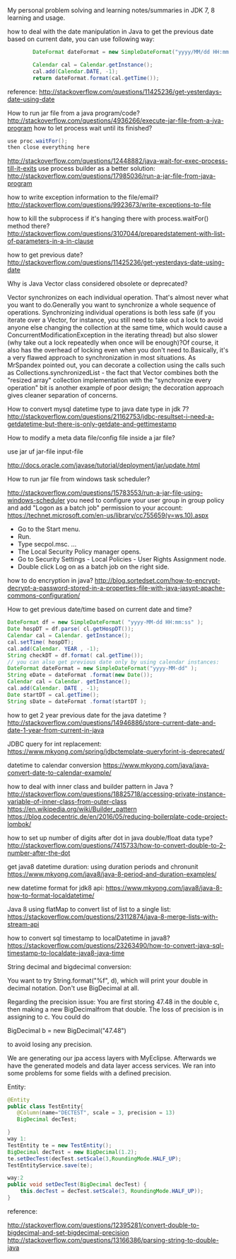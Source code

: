 My personal problem solving and learning notes/summaries in JDK 7, 8 learning and usage.

how to deal with the date manipulation in Java
to get the previous date based on current date, you can use following way:
```java 
        DateFormat dateFormat = new SimpleDateFormat("yyyy/MM/dd HH:mm:ss"); //yyyy-MM-DD HH:mm:ss

        Calendar cal = Calendar.getInstance();
        cal.add(Calendar.DATE, -1);
        return dateFormat.format(cal.getTime());
```
reference: http://stackoverflow.com/questions/11425236/get-yesterdays-date-using-date

How to run jar file from a java program/code?
http://stackoverflow.com/questions/4936266/execute-jar-file-from-a-jva-program
how to let process wait until its finished?
```java
use proc.waitFor();
then close everything here
```
http://stackoverflow.com/questions/12448882/java-wait-for-exec-process-till-it-exits
use process builder as a better solution: http://stackoverflow.com/questions/17985036/run-a-jar-file-from-java-program

how to write exception information to the file/email?
http://stackoverflow.com/questions/9923673/write-exceptions-to-file

how to kill the subprocess if it's hanging there with process.waitFor() method there?
http://stackoverflow.com/questions/3107044/preparedstatement-with-list-of-parameters-in-a-in-clause

how to get previous date?
http://stackoverflow.com/questions/11425236/get-yesterdays-date-using-date

Why is Java Vector class considered obsolete or deprecated?

Vector synchronizes on each individual operation. That's almost never what you want to do.Generally you want to synchronize a whole sequence of operations. Synchronizing individual operations is both less safe (if you iterate over a Vector, for instance, you still need to take out a lock to avoid anyone else changing the collection at the same time, which would cause a ConcurrentModificationException in the iterating thread) but also slower (why take out a lock repeatedly when once will be enough)?Of course, it also has the overhead of locking even when you don't need to.Basically, it's a very flawed approach to synchronization in most situations. As MrSpandex pointed out, you can decorate a collection using the calls such as Collections.synchronizedList - the fact that Vector combines both the "resized array" collection implementation with the "synchronize every operation" bit is another example of poor design; the decoration approach gives cleaner separation of concerns.

How to convert mysql datetime type to java date type in jdk 7?
http://stackoverflow.com/questions/21162753/jdbc-resultset-i-need-a-getdatetime-but-there-is-only-getdate-and-gettimestamp

How to modify a meta data file/config file inside a jar file?

use jar uf jar-file input-file

http://docs.oracle.com/javase/tutorial/deployment/jar/update.html

How to run jar file from windows task scheduler?

http://stackoverflow.com/questions/15783553/run-a-jar-file-using-windows-scheduler
you need to configure your user group in group policy and add "Logon as a batch job" permission to your account: https://technet.microsoft.com/en-us/library/cc755659(v=ws.10).aspx
* Go to the Start menu.
* Run.
* Type secpol.msc. ...
* The Local Security Policy manager opens.
* Go to Security Settings - Local Policies - User Rights Assignment node.
* Double click Log on as a batch job on the right side.

how to do encryption in java?
http://blog.sortedset.com/how-to-encrypt-decrypt-a-password-stored-in-a-properties-file-with-java-jasypt-apache-commons-configuration/

How to get previous date/time based on current date and time?
```java
DateFormat df = new SimpleDateFormat( "yyyy-MM-dd HH:mm:ss" );
Date hospDT = df.parse( cl.getHospDT());
Calendar cal = Calendar. getInstance();
cal.setTime( hospDT);
cal.add(Calendar. YEAR , -1);
String checkDT = df.format( cal.getTime());
// you can also get previous date only by using calendar instances:
DateFormat dateFormat = new SimpleDateFormat("yyyy-MM-dd" );
String eDate = dateFormat .format(new Date());
Calendar cal = Calendar. getInstance();
cal.add(Calendar. DATE , -1);
Date startDT = cal.getTime();
String sDate = dateFormat .format(startDT );
```

how to get 2 year previous date for the java datetime ?
http://stackoverflow.com/questions/14946886/store-current-date-and-date-1-year-from-current-in-java

JDBC query for int replacement:
https://www.mkyong.com/spring/jdbctemplate-queryforint-is-deprecated/

datetime to calendar conversion
https://www.mkyong.com/java/java-convert-date-to-calendar-example/


how to deal with inner class and builder pattern in Java ?
http://stackoverflow.com/questions/18825718/accessing-private-instance-variable-of-inner-class-from-outer-class
https://en.wikipedia.org/wiki/Builder_pattern
https://blog.codecentric.de/en/2016/05/reducing-boilerplate-code-project-lombok/

how to set up number of digits after dot in java double/float data type? 
http://stackoverflow.com/questions/7415733/how-to-convert-double-to-2-number-after-the-dot

get java8 datetime duration: using duration periods and chronunit 
https://www.mkyong.com/java8/java-8-period-and-duration-examples/

new datetime format for jdk8 api: https://www.mkyong.com/java8/java-8-how-to-format-localdatetime/

Java 8 using flatMap to convert list of list to a single list: 
https://stackoverflow.com/questions/23112874/java-8-merge-lists-with-stream-api

how to convert sql timestamp to localDatetime in java8?
https://stackoverflow.com/questions/23263490/how-to-convert-java-sql-timestamp-to-localdate-java8-java-time

String decimal and bigdecimal conversion: 

You want to try String.format("%f", d), which will print your double in decimal notation. Don't use BigDecimal at all.

Regarding the precision issue: You are first storing 47.48 in the double c, then making a new BigDecimalfrom that double. The loss of precision is in assigning to c. You could do

BigDecimal b = new BigDecimal("47.48")

to avoid losing any precision.

We are generating our jpa access layers with MyEclipse. Afterwards we have the generated models and data layer access services. We ran into some problems for some fields with a defined precision.

Entity:
```java 
@Entity
public class TestEntity{
   @Column(name="DECTEST", scale = 3, precision = 13)
   BigDecimal decTest;

}
way 1: 
TestEntity te = new TestEntity();
BigDecimal decTest = new BigDecimal(1.2);
te.setDecTest(decTest.setScale(3,RoundingMode.HALF_UP);
TestEntityService.save(te);

way:2
public void setDecTest(BigDecimal decTest) {
    this.decTest = decTest.setScale(3, RoundingMode.HALF_UP));
}
```

reference: 

http://stackoverflow.com/questions/12395281/convert-double-to-bigdecimal-and-set-bigdecimal-precision
http://stackoverflow.com/questions/13166386/parsing-string-to-double-java






